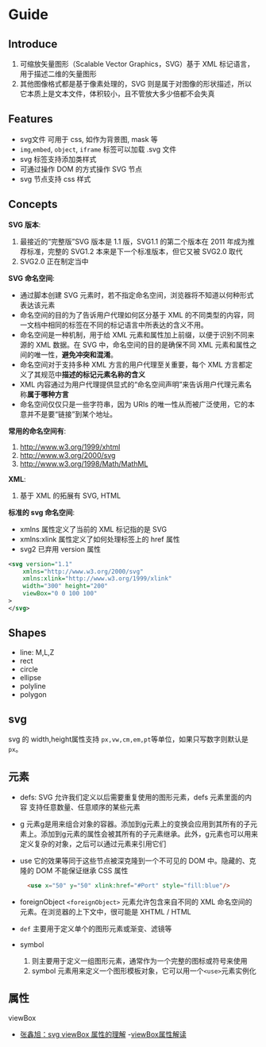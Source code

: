 # Guide

## Introduce
1. 可缩放矢量图形（Scalable Vector Graphics，SVG）基于 XML 标记语言，用于描述二维的矢量图形
2. 其他图像格式都是基于像素处理的，SVG 则是属于对图像的形状描述，所以它本质上是文本文件，体积较小，且不管放大多少倍都不会失真

## Features
- svg文件 可用于 css, 如作为背景图, mask 等
- `img`,`embed`, `object`, `iframe` 标签可以加载 .svg 文件
- svg 标签支持添加类样式
- 可通过操作 DOM 的方式操作 SVG 节点 
- svg 节点支持 css 样式

## Concepts  
**SVG 版本**: 
1. 最接近的“完整版”SVG 版本是 1.1 版，SVG1.1 的第二个版本在 2011 年成为推荐标准，完整的 SVG1.2 本来是下一个标准版本，但它又被 SVG2.0 取代
2. SVG2.0 正在制定当中

**SVG 命名空间**:    
- 通过脚本创建 SVG 元素时，若不指定命名空间，浏览器将不知道以何种形式表达该元素   
- 命名空间的目的为了告诉用户代理如何区分基于 XML 的不同类型的内容，同一文档中相同的标签在不同的标记语言中所表达的含义不用。
- 命名空间是一种机制，用于给 XML 元素和属性加上前缀，以便于识别不同来源的 XML 数据。在 SVG 中，命名空间的目的是确保不同 XML 元素和属性之间的唯一性，**避免冲突和混淆**。
- 命名空间对于支持多种 XML 方言的用户代理至关重要，每个 XML 方言都定义了其规范中**描述的标记元素名称的含义**
- XML 内容通过为用户代理提供显式的“命名空间声明”来告诉用户代理元素名称**属于哪种方言**
- 命名空间仅仅只是一些字符串，因为 URIs 的唯一性从而被广泛使用，它的本意并不是要“链接”到某个地址。


**常用的命名空间有**:
1. http://www.w3.org/1999/xhtml
2. http://www.w3.org/2000/svg
3. http://www.w3.org/1998/Math/MathML

**XML**:
1. 基于 XML 的拓展有 SVG, HTML

**标准的 svg 命名空间**:
- xmlns 属性定义了当前的 XML 标记指的是 SVG
- xmlns:xlink 属性定义了如何处理标签上的 href 属性
- svg2 已弃用 version 属性
```xml
<svg version="1.1"
    xmlns="http://www.w3.org/2000/svg"
    xmlns:xlink="http://www.w3.org/1999/xlink"
    width="300" height="200"
    viewBox="0 0 100 100"
>
</svg>
```


## Shapes
- line: M,L,Z
- rect
- circle
- ellipse 
- polyline
- polygon

## svg
svg 的 width,height属性支持 `px,vw,cm,em,pt`等单位，如果只写数字则默认是`px`。


## 元素
- defs:
  SVG 允许我们定义以后需要重复使用的图形元素，defs 元素里面的内容 支持任意数量、任意顺序的某些元素

- g
  元素g是用来组合对象的容器。添加到g元素上的变换会应用到其所有的子元素上。添加到g元素的属性会被其所有的子元素继承。此外，g元素也可以用来定义复杂的对象，之后可以通过<use>元素来引用它们

- use
  它的效果等同于这些节点被深克隆到一个不可见的 DOM 中。隐藏的、克隆的 DOM 不能保证继承 CSS 属性
  ```html
    <use x="50" y="50" xlink:href="#Port" style="fill:blue"/>
  ```

- foreignObject
  `<foreignObject>` 元素允许包含来自不同的 XML 命名空间的元素。在浏览器的上下文中，很可能是 XHTML / HTML

- `def`
  主要用于定义单个的图形元素或渐变、滤镜等

- symbol
  1. 则主要用于定义一组图形元素，通常作为一个完整的图标或符号来使用
  2. symbol 元素用来定义一个图形模板对象，它可以用一个`<use>`元素实例化

## 属性
viewBox
  
  - [张鑫旭：svg viewBox 属性的理解](https://www.zhangxinxu.com/wordpress/2014/08/svg-viewport-viewbox-preserveaspectratio/?shrink=1)
  -[viewBox属性解读](https://developer.mozilla.org/zh-CN/docs/Web/SVG/Tutorial/Positions)

